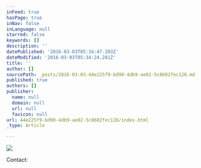 ```yaml
---
inFeed: true
hasPage: true
inNav: false
inLanguage: null
starred: false
keywords: []
description: ''
datePublished: '2016-03-03T05:34:47.203Z'
dateModified: '2016-03-03T05:34:24.281Z'
title: ''
author: []
sourcePath: _posts/2016-03-03-44e225f9-bd90-4db9-ae82-5c8602fec128.md
published: true
authors: []
publisher:
  name: null
  domain: null
  url: null
  favicon: null
url: 44e225f9-bd90-4db9-ae82-5c8602fec128/index.html
_type: Article

---
```

![](https://s3-us-west-2.amazonaws.com/the-grid-img/p/24a2fe0242c520552fb936279ca3217ebe4cc32c.jpg)

Contact: